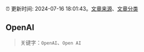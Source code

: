 :alarm_clock: 更新时间: 2024-07-16 18:01:43。[文章来源](/README.md)、[文章分类](/TAGS.md)

## OpenAI


> 关键字：`OpenAI`、`Open AI`



